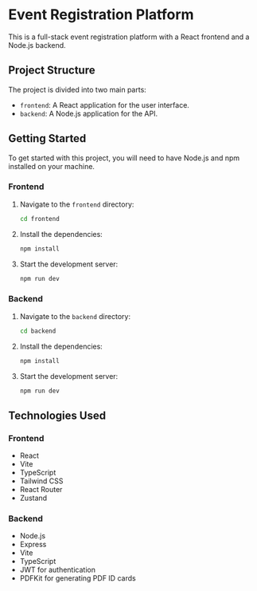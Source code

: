 # Event Registration Platform

This is a full-stack event registration platform with a React frontend and a Node.js backend.

## Project Structure

The project is divided into two main parts:

*   `frontend`: A React application for the user interface.
*   `backend`: A Node.js application for the API.

## Getting Started

To get started with this project, you will need to have Node.js and npm installed on your machine.

### Frontend

1.  Navigate to the `frontend` directory:

    ```bash
    cd frontend
    ```

2.  Install the dependencies:

    ```bash
    npm install
    ```

3.  Start the development server:

    ```bash
    npm run dev
    ```

### Backend

1.  Navigate to the `backend` directory:

    ```bash
    cd backend
    ```

2.  Install the dependencies:

    ```bash
    npm install
    ```

3.  Start the development server:

    ```bash
    npm run dev
    ```

## Technologies Used

### Frontend

*   React
*   Vite
*   TypeScript
*   Tailwind CSS
*   React Router
*   Zustand

### Backend

*   Node.js
*   Express
*   Vite
*   TypeScript
*   JWT for authentication
*   PDFKit for generating PDF ID cards
